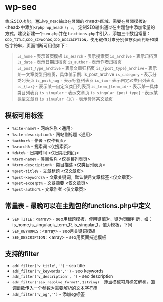 # wp-seo
集成SEO功能，通过`wp_head`输出在页面的&lt;head&gt;区域。需要在页面模板的&lt;head&gt;中添加`<?php wp_head(); >`。
定制SEO输出通过在主题包中添加常量的方式，建议新建一个`seo.php`并在`functions.php`中引入，添加三个数组常量：`SEO_TITLE`,`SEO_KEYWORDS`,`SEO_DESCRIPTION`，使用键值对来分别保存页面判断和模板字符串，页面判断可用值如下：

> `is_home` - 表示首页模板
> `is_search` - 表示搜索页
> `is_archive` - 表示归档页
> `is_date` - 表示日期归档页
> `is_author` - 表示作者归档页
> `is_post_type_archive` - 表示文章归档页
> `is_{post_type}_archive` - 表示某一文章类型归档页，具体值示例: is_post_archive
> `is_category` - 表示分类列表页
> `is_post_tag` - 表示标签列表页
> `is_tax` - 表示自定义类目列表页
> `is_{tax}` - 表示某一自定义类目列表页
> `is_term_{term_id}` - 表示某一具体类目列表页
> `is_singular` - 表示文章页
> `is_singular_{post_type}` - 表示某类型文章页
> `is_singular_{ID}` - 表示具体某文章页

## 模板可用标签
* `%site-name%` - 网站名称 &lt;通用&gt;
* `%site-description%` - 网站副标题 &lt;通用&gt;
* `%author%` - 作者 &lt;仅作者页&gt;
* `%search%` - 搜索词 &lt;仅搜索页&gt;
* `%date%` - 日期时间 &lt;仅日期归档页&gt;
* `%term-name%` - 类目名称 &lt;仅类目列表页&gt;
* `%term-description%` - 类目描述 &lt;仅类目列表页&gt;
* `%post-title%` - 文章标题 &lt;仅文章页&gt;
* `%post-keywords%` - 文章关键词，默认使用文章标签 &lt;仅文章页&gt;
* `%post-excerpt%` - 文章摘要 &lt;仅文章页&gt;
* `%post-author%` - 文章作者 &lt;仅文章页&gt;

## 常量表 - 最晚可以在主题包的functions.php中定义
* `SEO_TITLE` : &lt;array&gt; - seo用标题模板，使用键值对，键为页面判断，如：is_home,is_singular,is_term_13,is_singular_1，值为模板，下同
* `SEO_KEYWORDS` : &lt;array&gt; - seo用关键词模板
* `SEO_DESCRIPTION` : &lt;array&gt; - seo用页面描述模板

## 支持的filter
* `add_filter('v_title','')` - seo title
* `add_filter('v_keywords','')` - seo keywords
* `add_filter('v_description','')` - seo description
* `add_filter('seo_resolve_format',$string)` - 添加模板可用标签解析，回调函数传入一个参数为需要解析的文本字符串
* `add_filter('v_og','')` - 添加og标签